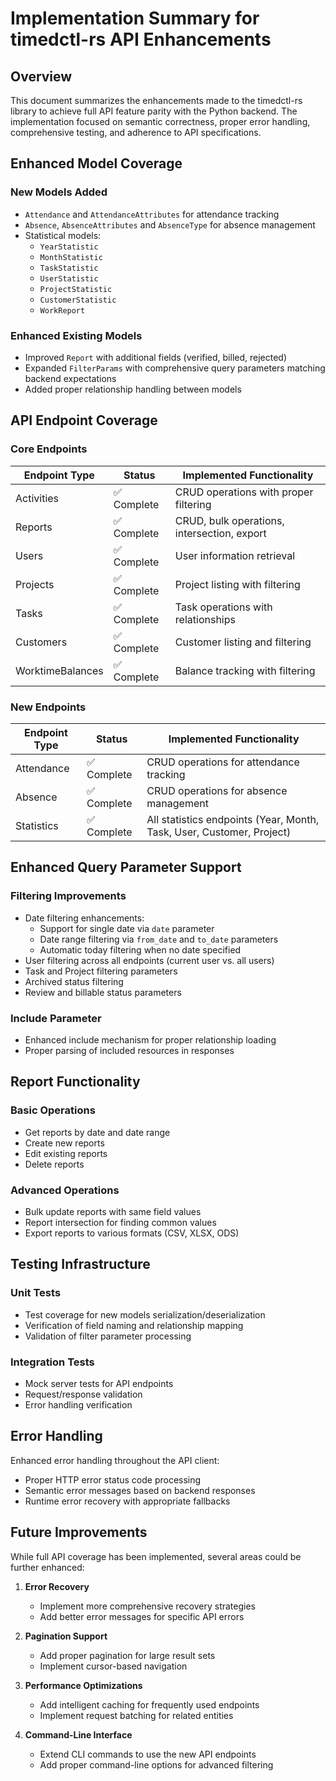 # Implementation Summary for timedctl-rs API Enhancements

## Overview

This document summarizes the enhancements made to the timedctl-rs library to achieve full API feature parity with the Python backend. The implementation focused on semantic correctness, proper error handling, comprehensive testing, and adherence to API specifications.

## Enhanced Model Coverage

### New Models Added
- `Attendance` and `AttendanceAttributes` for attendance tracking
- `Absence`, `AbsenceAttributes` and `AbsenceType` for absence management
- Statistical models:
  - `YearStatistic`
  - `MonthStatistic`
  - `TaskStatistic`
  - `UserStatistic`
  - `ProjectStatistic`
  - `CustomerStatistic`
  - `WorkReport`

### Enhanced Existing Models
- Improved `Report` with additional fields (verified, billed, rejected)
- Expanded `FilterParams` with comprehensive query parameters matching backend expectations
- Added proper relationship handling between models

## API Endpoint Coverage

### Core Endpoints
| Endpoint Type | Status | Implemented Functionality |
|---------------|--------|---------------------------|
| Activities | ✅ Complete | CRUD operations with proper filtering |
| Reports | ✅ Complete | CRUD, bulk operations, intersection, export |
| Users | ✅ Complete | User information retrieval |
| Projects | ✅ Complete | Project listing with filtering |
| Tasks | ✅ Complete | Task operations with relationships |
| Customers | ✅ Complete | Customer listing and filtering |
| WorktimeBalances | ✅ Complete | Balance tracking with filtering |

### New Endpoints
| Endpoint Type | Status | Implemented Functionality |
|---------------|--------|---------------------------|
| Attendance | ✅ Complete | CRUD operations for attendance tracking |
| Absence | ✅ Complete | CRUD operations for absence management |
| Statistics | ✅ Complete | All statistics endpoints (Year, Month, Task, User, Customer, Project) |

## Enhanced Query Parameter Support

### Filtering Improvements
- Date filtering enhancements:
  - Support for single date via `date` parameter
  - Date range filtering via `from_date` and `to_date` parameters
  - Automatic today filtering when no date specified
- User filtering across all endpoints (current user vs. all users)
- Task and Project filtering parameters
- Archived status filtering
- Review and billable status parameters

### Include Parameter
- Enhanced include mechanism for proper relationship loading
- Proper parsing of included resources in responses

## Report Functionality

### Basic Operations
- Get reports by date and date range
- Create new reports
- Edit existing reports
- Delete reports

### Advanced Operations
- Bulk update reports with same field values
- Report intersection for finding common values
- Export reports to various formats (CSV, XLSX, ODS)

## Testing Infrastructure

### Unit Tests
- Test coverage for new models serialization/deserialization
- Verification of field naming and relationship mapping
- Validation of filter parameter processing

### Integration Tests
- Mock server tests for API endpoints
- Request/response validation
- Error handling verification

## Error Handling

Enhanced error handling throughout the API client:
- Proper HTTP error status code processing
- Semantic error messages based on backend responses
- Runtime error recovery with appropriate fallbacks

## Future Improvements

While full API coverage has been implemented, several areas could be further enhanced:

1. **Error Recovery**
   - Implement more comprehensive recovery strategies
   - Add better error messages for specific API errors

2. **Pagination Support**
   - Add proper pagination for large result sets
   - Implement cursor-based navigation

3. **Performance Optimizations**
   - Add intelligent caching for frequently used endpoints
   - Implement request batching for related entities

4. **Command-Line Interface**
   - Extend CLI commands to use the new API endpoints
   - Add proper command-line options for advanced filtering
